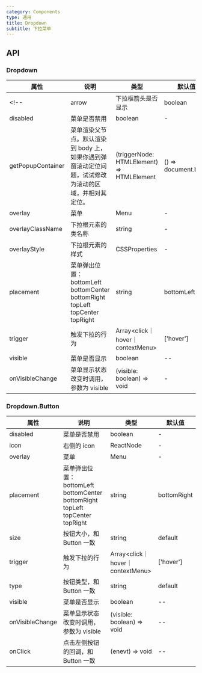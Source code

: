 ```yaml
---
category: Components
type: 通用
title: Dropdown
subtitle: 下拉菜单
---
```


## API

### Dropdown

| 属性 | 说明 | 类型 | 默认值 |
| --- | --- | ---  | ---   |
<!-- |arrow|下拉框箭头是否显示|boolean|false| -->
|disabled|菜单是否禁用|boolean|-|
|getPopupContainer|菜单渲染父节点。默认渲染到 body 上，如果你遇到弹窗滚动定位问题，试试修改为滚动的区域，并相对其定位。|(triggerNode: HTMLElement) => HTMLElement|() => document.body|
|overlay|菜单|	Menu | -|
|overlayClassName|下拉根元素的类名称|string|-|
|overlayStyle|下拉根元素的样式|CSSProperties|-|
|placement|菜单弹出位置：bottomLeft bottomCenter bottomRight topLeft topCenter topRight|string|bottomLeft|
|trigger|触发下拉的行为|Array<click｜hover｜contextMenu>|\['hover'\]|
|visible|菜单是否显示|boolean|--|
|onVisibleChange|菜单显示状态改变时调用，参数为 visible|(visible: boolean) => void|-|


### Dropdown.Button

| 属性 | 说明 | 类型 | 默认值 |
| --- | ---  | ---  | ---  |
|disabled|菜单是否禁用|boolean|-|
|icon|右侧的 icon|ReactNode|-|
|overlay|菜单|Menu| -|
|placement|菜单弹出位置：bottomLeft bottomCenter bottomRight topLeft topCenter topRight|string|bottomRight|
|size|按钮大小，和 Button 一致|string|default|
|trigger|触发下拉的行为|Array<click｜hover｜contextMenu>|\['hover'\]|
|type|按钮类型，和 Button 一致|string|default|
|visible|菜单是否显示|boolean|--|
|onVisibleChange|菜单显示状态改变时调用，参数为 visible|(visible: boolean) => void|--|
|onClick|点击左侧按钮的回调，和 Button 一致|(enevt) => void|--|